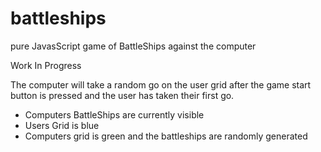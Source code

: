 # battleships
pure JavasScript game of BattleShips against the computer

Work In Progress

The computer will take a random go on the user grid after the game start button is pressed and the user has taken their first go.

- Computers BattleShips are currently visible
- Users Grid is blue
- Computers grid is green and the battleships are randomly generated
